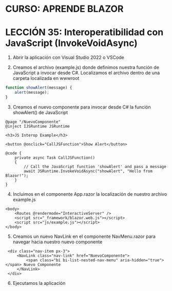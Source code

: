 # CURSO: APRENDE BLAZOR

# LECCIÓN 35: Interoperatibilidad con JavaScript (InvokeVoidAsync)

1. Abrir la aplicación con Visual Studio 2022 o VSCode

2. Creamos el archivo (example.js) donde definimos nuestra función de JavaScript a invocar desde C#. Localizamos el archivo dentro de una carpeta localizada en wwwroot

```javascript
function showAlert(message) {
    alert(message);
}
```

3. Creamos el nuevo componente para invocar desde C# la función showAlert() de JavaScript

```razor
@page "/NuevoComponente"
@inject IJSRuntime JSRuntime

<h3>JS Interop Example</h3>

<button @onclick="CallJSFunction">Show Alert</button>

@code {
    private async Task CallJSFunction()
    {
        // Call the JavaScript function 'showAlert' and pass a message
        await JSRuntime.InvokeVoidAsync("showAlert", "Hello from Blazor!");
    }
}
```

4. Incluimos en el componente App.razor la localización de nuestro archivo example.js

```razor
<body>
    <Routes @rendermode="InteractiveServer" />
    <script src="_framework/blazor.web.js"></script>
    <script src="js/example.js"></script>
</body>
```

5. Creamos un nuevo NavLink en el componente NavMenu.razor para navegar hacia nuestro nuevo componente

```razor
 <div class="nav-item px-3">
     <NavLink class="nav-link" href="NuevoComponente">
         <span class="bi bi-list-nested-nav-menu" aria-hidden="true"></span> Nuevo Componente
     </NavLink>
 </div>
```

6. Ejecutamos la aplicación
